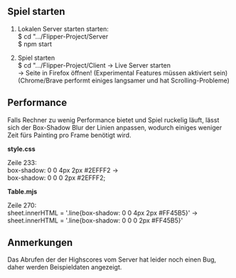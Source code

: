 
## Spiel starten

1. Lokalen Server starten starten:  
    $ cd ".../Flipper-Project/Server  
    $ npm start 

2. Spiel starten  
    $ cd ".../Flipper-Project/Client 
    -> Live Server starten  
    -> Seite in Firefox öffnen! (Experimental Features müssen aktiviert sein)  
    (Chrome/Brave performt einiges langsamer und hat Scrolling-Probleme)


## Performance

Falls Rechner zu wenig Performance bietet und Spiel ruckelig läuft, lässt sich der Box-Shadow Blur der Linien anpassen, wodurch einiges weniger Zeit fürs Painting pro Frame benötigt wird.

**style.css**

Zeile 233:  
box-shadow: 0 0 4px 2px #2EFFF2 ->   
box-shadow: 0 0 0 2px #2EFFF2;

**Table.mjs**

Zeile 270:  
sheet.innerHTML = '.line{box-shadow: 0 0 4px 2px #FF45B5}' ->  
sheet.innerHTML = '.line{box-shadow: 0 0 0 2px #FF45B5}'


## Anmerkungen

Das Abrufen der der Highscores vom Server hat leider noch einen Bug, daher werden Beispieldaten angezeigt.
